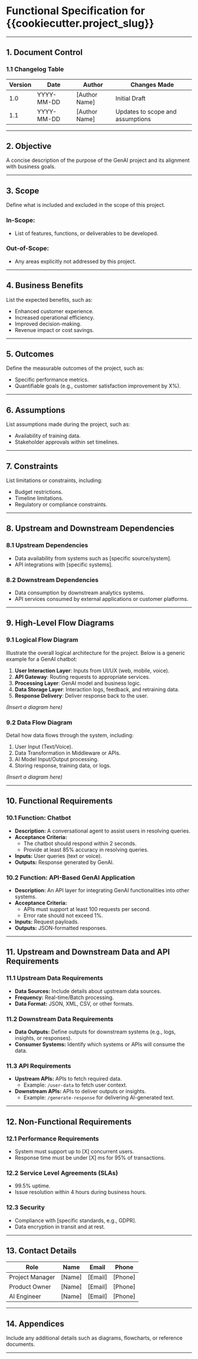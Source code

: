 # Functional Specification for {{cookiecutter.project_slug}}

---

## 1. Document Control

### 1.1 Changelog Table

| **Version** | **Date**       | **Author**           | **Changes Made**                       |
|-------------|----------------|----------------------|----------------------------------------|
| 1.0         | YYYY-MM-DD     | [Author Name]        | Initial Draft                          |
| 1.1         | YYYY-MM-DD     | [Author Name]        | Updates to scope and assumptions       |

---

## 2. Objective

A concise description of the purpose of the GenAI project and its alignment with business goals.

---

## 3. Scope

Define what is included and excluded in the scope of this project.

### In-Scope:
- List of features, functions, or deliverables to be developed.

### Out-of-Scope:
- Any areas explicitly not addressed by this project.

---

## 4. Business Benefits

List the expected benefits, such as:
- Enhanced customer experience.
- Increased operational efficiency.
- Improved decision-making.
- Revenue impact or cost savings.

---

## 5. Outcomes

Define the measurable outcomes of the project, such as:
- Specific performance metrics.
- Quantifiable goals (e.g., customer satisfaction improvement by X%).

---

## 6. Assumptions

List assumptions made during the project, such as:
- Availability of training data.
- Stakeholder approvals within set timelines.

---

## 7. Constraints

List limitations or constraints, including:
- Budget restrictions.
- Timeline limitations.
- Regulatory or compliance constraints.

---

## 8. Upstream and Downstream Dependencies

### 8.1 Upstream Dependencies
- Data availability from systems such as [specific source/system].
- API integrations with [specific systems].

### 8.2 Downstream Dependencies
- Data consumption by downstream analytics systems.
- API services consumed by external applications or customer platforms.

---

## 9. High-Level Flow Diagrams

### 9.1 Logical Flow Diagram

Illustrate the overall logical architecture for the project. Below is a generic example for a GenAI chatbot:
1. **User Interaction Layer**: Inputs from UI/UX (web, mobile, voice).
2. **API Gateway**: Routing requests to appropriate services.
3. **Processing Layer**: GenAI model and business logic.
4. **Data Storage Layer**: Interaction logs, feedback, and retraining data.
5. **Response Delivery**: Deliver response back to the user.

*(Insert a diagram here)*

### 9.2 Data Flow Diagram

Detail how data flows through the system, including:
1. User Input (Text/Voice).
2. Data Transformation in Middleware or APIs.
3. AI Model Input/Output processing.
4. Storing response, training data, or logs.

*(Insert a diagram here)*

---

## 10. Functional Requirements

### 10.1 Function: Chatbot
- **Description:** A conversational agent to assist users in resolving queries.
- **Acceptance Criteria:**
  - The chatbot should respond within 2 seconds.
  - Provide at least 85% accuracy in resolving queries.
- **Inputs:** User queries (text or voice).
- **Outputs:** Response generated by GenAI.

### 10.2 Function: API-Based GenAI Application
- **Description:** An API layer for integrating GenAI functionalities into other systems.
- **Acceptance Criteria:**
  - APIs must support at least 100 requests per second.
  - Error rate should not exceed 1%.
- **Inputs:** Request payloads.
- **Outputs:** JSON-formatted responses.

---

## 11. Upstream and Downstream Data and API Requirements

### 11.1 Upstream Data Requirements
- **Data Sources:** Include details about upstream data sources.
- **Frequency:** Real-time/Batch processing.
- **Data Format:** JSON, XML, CSV, or other formats.

### 11.2 Downstream Data Requirements
- **Data Outputs:** Define outputs for downstream systems (e.g., logs, insights, or responses).
- **Consumer Systems:** Identify which systems or APIs will consume the data.

### 11.3 API Requirements
- **Upstream APIs:** APIs to fetch required data.
  - Example: `/user-data` to fetch user context.
- **Downstream APIs:** APIs to deliver outputs or insights.
  - Example: `/generate-response` for delivering AI-generated text.

---

## 12. Non-Functional Requirements

### 12.1 Performance Requirements
- System must support up to [X] concurrent users.
- Response time must be under [X] ms for 95% of transactions.

### 12.2 Service Level Agreements (SLAs)
- 99.5% uptime.
- Issue resolution within 4 hours during business hours.

### 12.3 Security
- Compliance with [specific standards, e.g., GDPR].
- Data encryption in transit and at rest.

---

## 13. Contact Details

| **Role**               | **Name**           | **Email**                  | **Phone**        |
|-------------------------|--------------------|----------------------------|------------------|
| Project Manager         | [Name]            | [Email]                    | [Phone]          |
| Product Owner           | [Name]            | [Email]                    | [Phone]          |
| AI Engineer             | [Name]            | [Email]                    | [Phone]          |

---

## 14. Appendices

Include any additional details such as diagrams, flowcharts, or reference documents.

---
